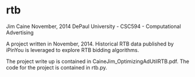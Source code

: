 rtb
===
Jim Caine
November, 2014
DePaul University - CSC594 - Computational Advertising

A project written in November, 2014.  Historical RTB data published by iPinYou is leveraged to explore RTB bidding algorithms.

The project write up is contained in CaineJim_OptimizingAdUtilRTB.pdf.  The code for the project is contained in rtb.py.